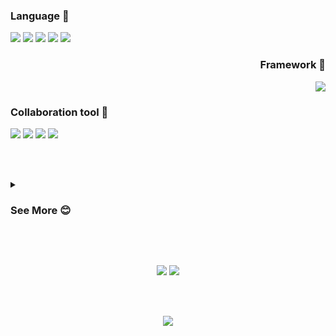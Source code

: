 ### Language 💫
<div align="left">
<img src="https://img.shields.io/badge/-Kotlin-blueviolet?style=flat-square&logo=Kotlin&logoColor=white">
<img src="https://img.shields.io/badge/-Python-blue?style=flat-square&logo=Python&logoColor=white">
<img src="https://img.shields.io/badge/-Java-yellow?style=flat-square&logo=Java&logoColor=white">
<img src="https://img.shields.io/badge/-HTML-red?style=flat-square&logo=HTML5&logoColor=white">
<img src="https://img.shields.io/badge/-MySQL-black?style=flat-square&logo=MYSQL&logoColor=white">
</div>

<div align="right">
  
### Framework 🌲

<img src="https://img.shields.io/badge/-Android-green?style=flat-square&logo=Android&logoColor=white">
</div>

### Collaboration tool 🔨

<div align="left">
<img src="https://img.shields.io/badge/-Git-black?style=flat-square&logo=Git&logoColor=white">
<img src="https://img.shields.io/badge/-Jira-blue?style=flat-square&logo=Jira&logoColor=white">
<img src="https://img.shields.io/badge/-Figma-lightgrey?style=flat-square&logo=Figma&logoColor=white">
<img src="https://img.shields.io/badge/-Notion-black?style=flat-square&logo=Figma&logoColor=white">
</div>

<br><br>

<div align="left">       
<details>
<summary><h3>See More 😊</h3></summary>
<div markdown="1">       
</div>
  
  💊 [MediLenz](https://github.com/pknu-wap/2023_1_WAP_APP_TEAM_MEDI) - AOS 개발 및 Figma UI/UX <sub>(2023.03 ~ )</sub><br>
  ⚽ [SoccerFriends](https://github.com/tgyuuAn/SoccerFriends) - 기획, AOS개발 및 Figma UI/UX <sub>(2023.08 ~ )</sub><br>
  🐈‍⬛ [WAPP(와피)](https://github.com/pknu-wap/WAPP) - 기획, AOS개발 및 Figma UI/UX <sub>(2023.10 ~ )</sub><br>
<br>

  📖 [AlgoLeadMe(알고리드미)](https://github.com/AlgoLeadMe) - 알고리즘 스터디 스터디장 <sub>(2023.10 ~ )</sub><br>
  🧑🏻‍🎓 2023 Google I/O Extended Busan 학생 스피커 -
  [주니어 개발자 눈높이로 보는 쉬운 클린 아키텍처](https://festa.io/events/3820) <sub>(2023.09.02 )</sub><br>
  🖥️ 부경대학교 개발 중앙동아리 WAP <sub>(2023.03 ~ )</sub><br>
  🖥️ GDSC PKNU - 4기 Member <sub>(2023.10 ~ )</sub><br>
<br>

  🏆 부경대학교 정보융합대학 프로그래밍 경진대회 대상 - [링크](https://itc.pknu.ac.kr/html/06/01.php?mode=read&idx=39&search_select=&keyword=&pagenum=1) <sub>(2023.05.17 )</sub><br>

  🧩 Tech Blog - https://blog.naver.com/tgyuu_
<br>
</details>

<br><br>
<div align="center">
<img src="https://github-readme-stats.vercel.app/api?username=tgyuuAn&show_icons=true">
<img src="https://github-readme-stats.vercel.app/api/top-langs/?username=tgyuuAn&layout=compact">

<br><br>

<a href="https://hits.seeyoufarm.com"><img src="https://hits.seeyoufarm.com/api/count/incr/badge.svg?url=https%3A%2F%2Fgithub.com%2FtgyuuAn&count_bg=%2379C83D&title_bg=%23555555&icon=&icon_color=%23E7E7E7&title=hits&edge_flat=false"/></a>
</div>
